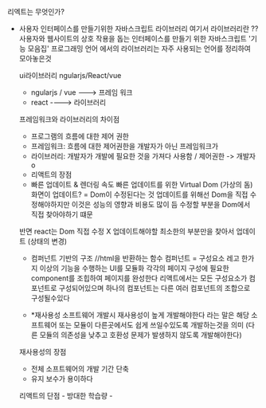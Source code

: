 리엑트는 무엇인가?
-  사용자 인터페이스를 만들기위한 자바스크립트 라이브러리
   여기서 라이브러리란 ??
   사용자와 웹사이트의 상호 작용을 돕는 인터페이스를 만들기 위한 자바스크립트 '기능 모음집'
   프로그래밍 언어 에서의 라이브러리는 자주 사용되는 언어를 정리하여 모아놓은것
  
   ui라이브러리
   ngularjs/React/vue  
   
   - ngularjs / vue  ---> 프레임 워크
   - react ----> 라이브러리 

   프레임워크와 라이브러리의 차이점
   - 프로그램의 흐름에 대한 제어 권한 
   - 프레임워크: 흐름에 대한 제어권한을 개발자가 아닌 프레임워크가 
   - 라이브러리: 개발자가 개발에 필요한 것을 가져다 사용함 / 제어권한 -> 개발자 o 

   * 리액트의 장점 

   - 빠른 업데이트 & 렌더링 속도
      빠른 업데이트를 위한 Virtual Dom (가상의 돔)
     화면이 업데이트? = Dom이 수정된다는 것
     업데이트를 위해선 Dom을 직접 수정해야하지만 이것은 성능의 영향과 비용도 많이 듬
     수정할 부분을 Dom에서 직접 찾아야하기 떄문

    반면 react는 Dom 직접 수정 X 
    업데이트해야할 최소한의 부분만을 찾아서 업데이트 (상태의 변경)

    - 컴퍼넌트 기반의 구조
      //html을 반환하는 함수
      컴퍼넌트 = 구성요소
      레고
      한가지 이상의 기능을 수행하는 UI를 모듈화 
      각각의 페이지 구성에 필요한 component를 조힙하여 페이지를 완성한다
      리액트에서는 모든 구성요소가 컴포넌트로 구성되어있으며 하나의 컴포넌트는 다른 여러 컴포넌트의 조합으로 구성될수있다

    - *재사용성
      소프트웨어 개발시 재사용성이 높게 개발해야한다 라는 말은
      해당 소프트웨어 또는 모듈이 다른곳에서도 쉽게 쓰일수있도록 개발하는것을 의미
      (다른 모듈의 의존성을 낮추고 호환성 문제가 발생하지 않도록 개발해야한다)

     재사용성의 장점
     - 전체 소프트웨어의 개발 기간 단축 
     - 유지 보수가 용이하다
     
     리액트의 단점
        - 방대한 학습량
        - 





